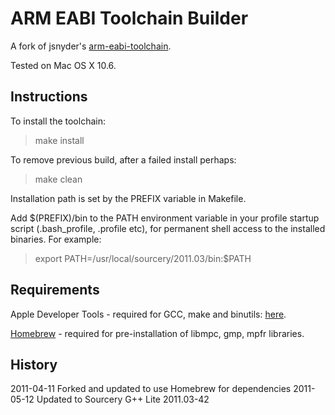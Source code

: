 ARM EABI Toolchain Builder
==========================

A fork of jsnyder's [arm-eabi-toolchain](https://github.com/jsnyder/arm-eabi-toolchain).

Tested on Mac OS X 10.6.


Instructions
------------
To install the toolchain:

> make install

To remove previous build, after a failed install perhaps:

> make clean

Installation path is set by the PREFIX variable in Makefile.

Add $(PREFIX)/bin to the PATH environment variable in your profile startup script (.bash_profile, .profile etc), for permanent shell access to the installed binaries.  For example:

> export PATH=/usr/local/sourcery/2011.03/bin:$PATH


Requirements
------------

Apple Developer Tools - required for GCC, make and binutils: [here](http://developer.apple.com/Tools/).

[Homebrew](https://github.com/mxcl/homebrew) - required for pre-installation of libmpc, gmp, mpfr libraries.


History
-------
2011-04-11		Forked and updated to use Homebrew for dependencies
2011-05-12		Updated to Sourcery G++ Lite 2011.03-42
